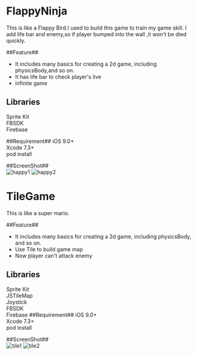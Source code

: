 # FlappyNinja #
This is like a Flappy Bird.I used to build this game to train my game skill.
I add life bar and enemy,so if player bumped into the wall ,it won't be died quickly.

##Feature##
- It includes many basics for creating a 2d game, including physicsBody,and so on.
- It has life bar to check player's live
- infinite game

## Libraries ##
Sprite Kit<br />
FBSDK<br />
Firebase<br />

##Requirement##
iOS 9.0+<br />
Xcode 7.3+<br />
pod install<br />

##ScreenShot##<br />
![happy1](https://cloud.githubusercontent.com/assets/21031424/20058127/59aa155c-a52a-11e6-97b7-941831d3e172.jpg)
![happy2](https://cloud.githubusercontent.com/assets/21031424/20058131/5f0c60d6-a52a-11e6-82d6-1007d7775e37.png)




# TileGame #
This is like a super mario.

##Feature##
- It includes many basics for creating a 2d game, including physicsBody, and so on.
- Use Tile to build game map
- Now player can't attack enemy

## Libraries ##
Sprite Kit<br />
JSTileMap<br />
Joystick<br />
FBSDK<br />
Firebase
##Requirement##
iOS 9.0+<br />
Xcode 7.3+<br />
pod install<br />

##ScreenShot##<br />
![tile1](https://cloud.githubusercontent.com/assets/21031424/20058135/63f27388-a52a-11e6-8886-9505a952b041.png)
![tile2](https://cloud.githubusercontent.com/assets/21031424/20058141/69cb19ea-a52a-11e6-93e2-dd414ae0bf66.jpg)

